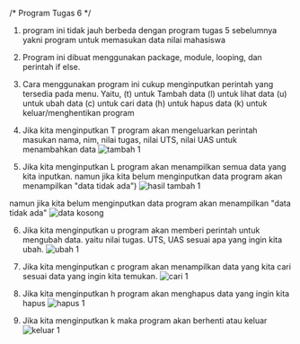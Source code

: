 /* Program Tugas 6 */

1. program ini tidak jauh berbeda dengan program tugas 5 sebelumnya yakni program untuk memasukan data nilai mahasiswa 
2. Program ini dibuat menggunakan package, module, looping, dan perintah if else.
3. Cara menggunakan program ini cukup menginputkan perintah yang tersedia pada menu. Yaitu, (t) untuk Tambah data (l) untuk lihat data (u) untuk ubah data (c) untuk cari data (h) untuk hapus data (k) untuk keluar/menghentikan program
4. Jika kita menginputkan T program akan mengeluarkan perintah masukan nama, nim, nilai tugas, nilai UTS, nilai UAS untuk menambahkan data
![tambah 1](https://user-images.githubusercontent.com/57046596/72215008-b2f78880-353f-11ea-9ac1-c6b90edcf7b8.png)

5. Jika kita menginputkan L program akan menampilkan semua data yang kita inputkan. namun jika kita belum menginputkan data program akan menampilkan "data tidak ada")
![hasil tambah 1](https://user-images.githubusercontent.com/57046596/72215056-7d9f6a80-3540-11ea-8676-3ee4cb9baf2f.png)

 namun jika kita belum menginputkan data program akan menampilkan "data tidak ada"
![data kosong](https://user-images.githubusercontent.com/57046596/72215027-15e91f80-3540-11ea-938b-50d3dd44a7d1.png)

6. Jika kita menginputkan u program akan memberi perintah untuk mengubah data. yaitu nilai tugas. UTS, UAS sesuai apa yang ingin kita ubah.
![ubah 1](https://user-images.githubusercontent.com/57046596/72215068-acb5dc00-3540-11ea-83c0-fa08fb7c75c5.png)

7. Jika kita menginputkan c program akan menampilkan data yang kita cari sesuai data yang ingin kita temukan.
![cari 1](https://user-images.githubusercontent.com/57046596/72215100-382f6d00-3541-11ea-8364-1f905de8747f.png)

8. Jika kita menginputkan h program akan menghapus data yang ingin kita hapus
![hapus 1](https://user-images.githubusercontent.com/57046596/72215117-5eeda380-3541-11ea-8225-3699d631a759.png)

9. Jika kita menginputkan k maka program akan berhenti atau keluar
![keluar 1](https://user-images.githubusercontent.com/57046596/72215141-a116e500-3541-11ea-8189-7d4952a464c7.png)

